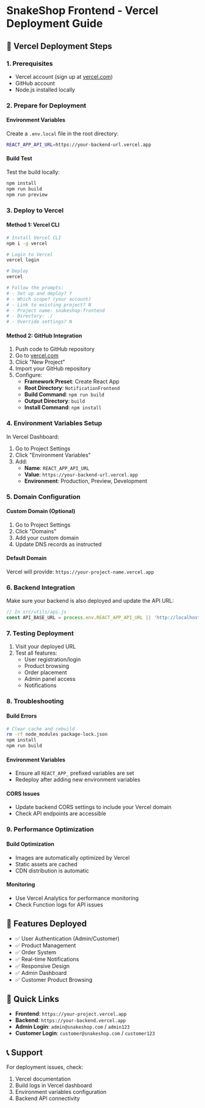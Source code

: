 # SnakeShop Frontend - Vercel Deployment Guide

## 🚀 Vercel Deployment Steps

### 1. Prerequisites
- Vercel account (sign up at [vercel.com](https://vercel.com))
- GitHub account
- Node.js installed locally

### 2. Prepare for Deployment

#### Environment Variables
Create a `.env.local` file in the root directory:
```bash
REACT_APP_API_URL=https://your-backend-url.vercel.app
```

#### Build Test
Test the build locally:
```bash
npm install
npm run build
npm run preview
```

### 3. Deploy to Vercel

#### Method 1: Vercel CLI
```bash
# Install Vercel CLI
npm i -g vercel

# Login to Vercel
vercel login

# Deploy
vercel

# Follow the prompts:
# - Set up and deploy? Y
# - Which scope? (your account)
# - Link to existing project? N
# - Project name: snakeshop-frontend
# - Directory: ./
# - Override settings? N
```

#### Method 2: GitHub Integration
1. Push code to GitHub repository
2. Go to [vercel.com](https://vercel.com)
3. Click "New Project"
4. Import your GitHub repository
5. Configure:
   - **Framework Preset**: Create React App
   - **Root Directory**: `NotificationFrontend`
   - **Build Command**: `npm run build`
   - **Output Directory**: `build`
   - **Install Command**: `npm install`

### 4. Environment Variables Setup

In Vercel Dashboard:
1. Go to Project Settings
2. Click "Environment Variables"
3. Add:
   - **Name**: `REACT_APP_API_URL`
   - **Value**: `https://your-backend-url.vercel.app`
   - **Environment**: Production, Preview, Development

### 5. Domain Configuration

#### Custom Domain (Optional)
1. Go to Project Settings
2. Click "Domains"
3. Add your custom domain
4. Update DNS records as instructed

#### Default Domain
Vercel will provide: `https://your-project-name.vercel.app`

### 6. Backend Integration

Make sure your backend is also deployed and update the API URL:
```javascript
// In src/utils/api.js
const API_BASE_URL = process.env.REACT_APP_API_URL || 'http://localhost:5000/api';
```

### 7. Testing Deployment

1. Visit your deployed URL
2. Test all features:
   - User registration/login
   - Product browsing
   - Order placement
   - Admin panel access
   - Notifications

### 8. Troubleshooting

#### Build Errors
```bash
# Clear cache and rebuild
rm -rf node_modules package-lock.json
npm install
npm run build
```

#### Environment Variables
- Ensure all `REACT_APP_` prefixed variables are set
- Redeploy after adding new environment variables

#### CORS Issues
- Update backend CORS settings to include your Vercel domain
- Check API endpoints are accessible

### 9. Performance Optimization

#### Build Optimization
- Images are automatically optimized by Vercel
- Static assets are cached
- CDN distribution is automatic

#### Monitoring
- Use Vercel Analytics for performance monitoring
- Check Function logs for API issues

## 📱 Features Deployed

- ✅ User Authentication (Admin/Customer)
- ✅ Product Management
- ✅ Order System
- ✅ Real-time Notifications
- ✅ Responsive Design
- ✅ Admin Dashboard
- ✅ Customer Product Browsing

## 🔗 Quick Links

- **Frontend**: `https://your-project.vercel.app`
- **Backend**: `https://your-backend.vercel.app`
- **Admin Login**: `admin@snakeshop.com` / `admin123`
- **Customer Login**: `customer@snakeshop.com` / `customer123`

## 📞 Support

For deployment issues, check:
1. Vercel documentation
2. Build logs in Vercel dashboard
3. Environment variables configuration
4. Backend API connectivity